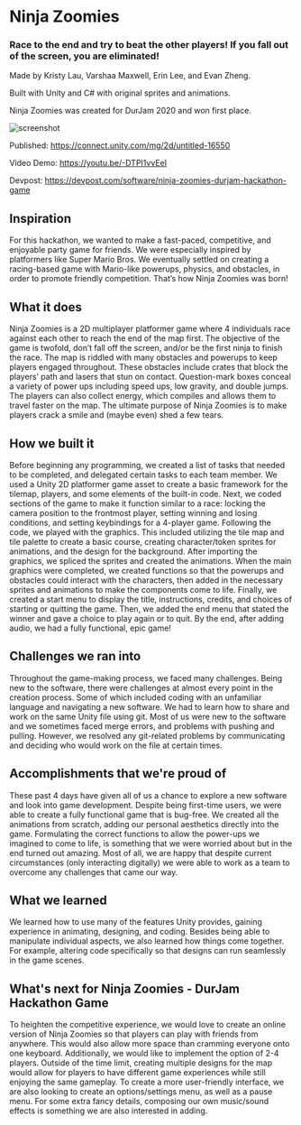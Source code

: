 # Ninja Zoomies
### Race to the end and try to beat the other players! If you fall out of the screen, you are eliminated!

Made by Kristy Lau, Varshaa Maxwell, Erin Lee, and Evan Zheng.

Built with Unity and C# with original sprites and animations.

Ninja Zoomies was created for DurJam 2020 and won first place.

![screenshot](https://raw.githubusercontent.com/richmondvan/Ninja-Zoomies/master/screenshot.png)

Published: https://connect.unity.com/mg/2d/untitled-16550

Video Demo: https://youtu.be/-DTPI1vvEeI

Devpost: https://devpost.com/software/ninja-zoomies-durjam-hackathon-game

## Inspiration
For this hackathon, we wanted to make a fast-paced, competitive, and enjoyable party game for friends. We were especially inspired by platformers like Super Mario Bros. We eventually settled on creating a racing-based game with Mario-like powerups, physics, and obstacles, in order to promote friendly competition. That’s how Ninja Zoomies was born!

## What it does
Ninja Zoomies is a 2D multiplayer platformer game where 4 individuals race against each other to reach the end of the map first. The objective of the game is twofold, don’t fall off the screen, and/or be the first ninja to finish the race. The map is riddled with many obstacles and powerups to keep players engaged throughout. These obstacles include crates that block the players’ path and lasers that stun on contact. Question-mark boxes conceal a variety of power ups including speed ups, low gravity, and double jumps.  The players can also collect energy, which compiles and allows them to travel faster on the map.  The ultimate purpose of Ninja Zoomies is to make players crack a smile and (maybe even) shed a few tears.
## How we built it
Before beginning any programming, we created a list of tasks that needed to be completed, and delegated certain tasks to each team member. We used a Unity 2D platformer game asset to create a basic framework for the tilemap, players, and some elements of the built-in code. Next, we coded sections of the game to make it function similar to a race: locking the camera position to the frontmost player, setting winning and losing conditions, and setting keybindings for a 4-player game. Following the code, we played with the graphics. This included utilizing the tile map and tile palette to create a basic course, creating character/token sprites for animations, and the design for the background. After importing the graphics, we spliced the sprites and created the animations. When the main graphics were completed, we created functions so that the powerups and obstacles could interact with the characters, then added in the necessary sprites and animations to make the components come to life. Finally, we created a start menu to display the title, instructions, credits, and choices of starting or quitting the game. Then, we added the end menu that stated the winner and gave a choice to play again or to quit. By the end, after adding audio, we had a fully functional, epic game!
## Challenges we ran into
Throughout the game-making process, we faced many challenges. Being new to the software, there were challenges at almost every point in the creation process. Some of which included coding with an unfamiliar language and navigating a new software. We had to learn how to share and work on the same Unity file using git. Most of us were new to the software and we sometimes faced merge errors, and problems with pushing and pulling. However, we resolved any git-related problems by communicating and deciding who would work on the file at certain times. 

## Accomplishments that we're proud of
These past 4 days have given all of us a chance to explore a new software and look into game development. Despite being first-time users, we were able to create a fully functional game that is bug-free.  We created all the animations from scratch, adding our personal aesthetics directly into the game.  Formulating the correct functions to allow the power-ups we imagined to come to life, is something that we were worried about but in the end turned out amazing.  Most of all, we are happy that despite current circumstances (only interacting digitally) we were able to work as a team to overcome any challenges that came our way.

## What we learned
We learned how to use many of the features Unity provides, gaining experience in animating, designing, and coding.  Besides being able to manipulate individual aspects, we also learned how things come together.  For example, altering code specifically so that designs can run seamlessly in the game scenes.  

## What's next for Ninja Zoomies - DurJam Hackathon Game
To heighten the competitive experience, we would love to create an online version of Ninja Zoomies so that players can play with friends from anywhere. This would also allow more space than cramming everyone onto one keyboard. Additionally, we would like to implement the option of 2-4 players. Outside of the time limit, creating multiple designs for the map would allow for players to have different game experiences while still enjoying the same gameplay. To create a more user-friendly interface, we are also looking to create an options/settings menu, as well as a pause menu.  For some extra fancy details, composing our own music/sound effects is something we are also interested in adding.
